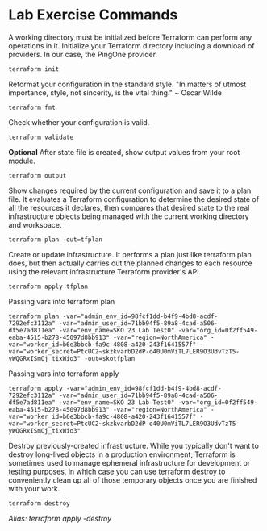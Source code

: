 # Lab Exercise Commands

A working directory must be initialized before Terraform can perform any operations in it. Initialize your Terraform directory including a download of providers. In our case, the PingOne provider.

    terraform init

Reformat your configuration in the standard style.
"In matters of utmost importance, style, not sincerity, is the vital thing."
~ Oscar Wilde

    terraform fmt

Check whether your configuration is valid.

    terraform validate

**Optional** After state file is created, show output values from your root module.

    terraform output

Show changes required by the current configuration and save it to a plan file. It evaluates a Terraform configuration to determine the desired state of all the resources it declares, then compares that desired state to the real infrastructure objects being managed with the current working directory and workspace.

    terraform plan -out=tfplan

Create or update infrastructure. It performs a plan just like terraform plan does, but then actually carries out the planned changes to each resource using the relevant infrastructure Terraform provider's API

    terraform apply tfplan

Passing vars into terraform plan

    terraform plan -var="admin_env_id=98fcf1dd-b4f9-4bd8-acdf-7292efc3112a" -var="admin_user_id=71bb94f5-89a8-4cad-a506-df5e7ad811ea" -var="env_name=SKO 23 Lab Test0" -var="org_id=0f2ff549-eaba-4515-b278-45097d8bb913" -var="region=NorthAmerica" -var="worker_id=b6e3bbcb-fa9c-4808-a420-243f1641557f" -var="worker_secret=PtcUC2~skzkvarbD2dP-o40U0mViTL7LER9O3UdvTzT5-yWQGRxISmOj_tixWio3" -out=skotfplan

Passing vars into terraform apply

    terraform apply -var="admin_env_id=98fcf1dd-b4f9-4bd8-acdf-7292efc3112a" -var="admin_user_id=71bb94f5-89a8-4cad-a506-df5e7ad811ea" -var="env_name=SKO 23 Lab Test0" -var="org_id=0f2ff549-eaba-4515-b278-45097d8bb913" -var="region=NorthAmerica" -var="worker_id=b6e3bbcb-fa9c-4808-a420-243f1641557f" -var="worker_secret=PtcUC2~skzkvarbD2dP-o40U0mViTL7LER9O3UdvTzT5-yWQGRxISmOj_tixWio3"

Destroy previously-created infrastructure. While you typically don't want to destroy long-lived objects in a production environment, Terraform is sometimes used to manage ephemeral infrastructure for development or testing purposes, in which case you can use terraform destroy to conveniently clean up all of those temporary objects once you are finished with your work.

    terraform destroy

*Alias: terraform apply -destroy*




